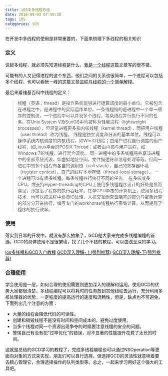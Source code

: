 ```yaml
---
title: iOS中多线程总结
date: 2016-09-03 07:56:28
tags: iOS
categories: iOS
---
```


在开发中多线程的使用是非常重要的，下面来梳理下多线程的相关知识<!--more-->

### 定义
说起多线程，就必须先知道线程是什么，[我是一个线程](http://mp.weixin.qq.com/s?__biz=MzAxOTc0NzExNg==&mid=416915373&idx=1&sn=f80a13b099237534a3ef777d511d831a&scene=0#wechat_redirect)这篇文章写的很不错。

可能有的人又记得进程的这个东西，他们之间的关系也很简单，一个进程可以包括多个线程，也可以看阮一峰的这篇文章[进程与线程的一个简单解释](http://www.ruanyifeng.com/blog/2013/04/processes_and_threads.html)。

最后来看维基百科中线程的定义：
>线程（英语：thread）是操作系统能够进行运算调度的最小单位。它被包含在进程之中，是进程中的实际运作单位。一条线程指的是进程中一个单一顺序的控制流，一个进程中可以并发多个线程，每条线程并行执行不同的任务。在Unix System V及SunOS中也被称为轻量进程（lightweight processes），但轻量进程更多指内核线程（kernel thread），而把用户线程（user thread）称为线程。
线程是独立调度和分派的基本单位。线程可以操作系统内核调度的内核线程，如Win32线程；由用户进程自行调度的用户线程，如Linux平台的POSIX Thread；或者由内核与用户进程，如Windows 7的线程，进行混合调度。
同一进程中的多条线程将共享该进程中的全部系统资源，如虚拟地址空间，文件描述符和信号处理等等。但同一进程中的多个线程有各自的调用栈（call stack），自己的寄存器环境（register context），自己的线程本地存储（thread-local storage）。
一个进程可以有很多线程，每条线程并行执行不同的任务。
在多核或多CPU，或支持Hyper-threading的CPU上使用多线程程序设计的好处是显而易见，即提高了程序的执行吞吐率。在单CPU单核的计算机上，使用多线程技术，也可以把进程中负责IO处理、人机交互而常备阻塞的部分与密集计算的部分分开来执行，编写专门的workhorse线程执行密集计算，从而提高了程序的执行效率。

### 使用
落实到日常的开发中，就没有那么抽象了，GCD是大家来完成多线程编程的首选，GCD的具体使用不是很繁琐，找了几个不错的教程，可以由浅至深的学习。

[ios多线程和GCD入门教程](https://www.raywenderlich.com/4295/multithreading-and-grand-central-dispatch-on-ios-for-beginners-tutorial)
[GCD深入理解-上(强烈推荐)](https://www.raywenderlich.com/79149/grand-central-dispatch-tutorial-swift-part-1)
[GCD深入理解-下(强烈推荐)](https://www.raywenderlich.com/79150/grand-central-dispatch-tutorial-swift-part-2)

### 合理使用
学会使用是一层，如何合理的使用需要则更加深入的理解和运用，使用GCD的优势大家都很清楚，多线程编程可以将耗时的任务放到其他线程去运行，充分利用多核处理器的优势，一定程度的提高运行的速度和流畅性，但是，缺点也不可避免，下面列出几个注意的方面：

- 大量的线程会降低代码的可读性。
- 创建和销毁线程不是没有时间和空间成本的，避免过度使用。
- 当多个线程对同一个资源出现争夺的时候要注意线程的安全的问题。
- 警惕自己有没有犯“过早优化”的错误，对不显著的性能提升花费了太长的时间。

这就是总结的GCD学习的教程了，完成多线程编程也可以通过NSOperation等更面向对象的方式来实现，朋友们可以自行选择，但选择GCD的灵活性就意味着要去精心管理它，合理选择操作的队列类型等。总之，一起来学习用好这个强大的工具吧。
